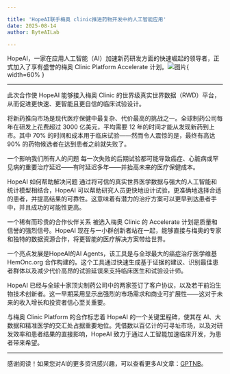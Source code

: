 ```yaml
---

title: 'HopeAI联手梅奥 clinic推进药物开发中的人工智能应用'
date: 2025-08-14
author: ByteAILab

---
```


HopeAI，一家在应用人工智能（AI）加速新药研发方面的快速崛起的领导者，正式加入了享有盛誉的梅奥 Clinic Platform Accelerate 计划。![图片](https://ai-techpark.com/wp-content/uploads/HopeAI-Joins.jpg){ width=60% }

---
此次合作使 HopeAI 能够接入梅奥 Clinic 的世界级真实世界数据（RWD）平台，从而促进更快速、更智能且更自信的临床试验设计。

将新药推向市场是现代医疗保健中最复杂、代价最高的挑战之一。全球制药公司每年在研发上花费超过 3000 亿美元，平均需要 12 年的时间才能从发现新药到上市。其中 70% 的时间和成本用于临床试验——然而令人震惊的是，最终有高达 90% 的药物候选者在达到患者之前就失败了。

一个影响我们所有人的问题
每一次失败的后期试验都可能导致癌症、心脏病或罕见病的重要治疗延迟——有时延迟多年——并抬高未来的医疗保健成本。

HopeAI 如何帮助解决问题
通过将可信的真实世界医学数据与强大的人工智能和统计模型相结合，HopeAI 可以帮助研究人员更快地设计试验，更准确地选择合适的患者，并提高结果的可靠性。这意味着有潜力的治疗方案可以更早到达患者手中，并且成功的可能性更高。

一个稀有而珍贵的合作伙伴关系
被选入梅奥 Clinic 的 Accelerate 计划是质量和信誉的强烈信号。HopeAI 现在与一小群创新者站在一起，能够直接与梅奥的专家和独特的数据资源合作，将更智能的医疗解决方案带给世界。

一个亮点发展是HopeAI的AI Agents，该工具是与全球最大的癌症治疗医学维基 HemOnc.org 合作构建的。这个工具通过快速生成基于证据的建议、识别最佳患者群体以及减少代价高昂的试验延误来支持临床医生和试验设计师。

HopeAI 已经与全球十家顶尖制药公司中的两家签订了客户协议，以及若干前沿生物技术创新者。这一早期采用显示出强烈的市场需求和商业可扩展性——这对于未来的收入增长和投资者信心至关重要。

与梅奥 Clinic Platform 的合作标志着 HopeAI 的一个关键里程碑，使其在 AI、大数据和精准医学的交汇处占据重要地位。凭借数以百亿计的可寻址市场，以及对研发效率和患者结果的直接影响，HopeAI 致力于通过人工智能加速临床开发，为患者带来希望。

---
感谢阅读！如果您对AI的更多资讯感兴趣，可以查看更多AI文章：[GPTNB](https://gptnb.com)。